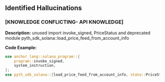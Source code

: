 ## Identified Hallucinations

### [KNOWLEDGE CONFLICTING- API KNOWLEDGE]
**Description:** 
unused import invoke_signed, PriceStatus and deprecated module pyth_sdk_solana::load_price_feed_from_account_info

**Code Example:**
```rust
use anchor_lang::solana_program::{
    program::invoke_signed,
    system_instruction,
};
use pyth_sdk_solana::{load_price_feed_from_account_info, state::PriceStatus};
```



